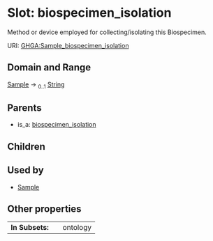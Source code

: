 
# Slot: biospecimen_isolation


Method or device employed for collecting/isolating this Biospecimen.

URI: [GHGA:Sample_biospecimen_isolation](https://w3id.org/GHGA/Sample_biospecimen_isolation)


## Domain and Range

[Sample](Sample.md) &#8594;  <sub>0..1</sub> [String](types/String.md)

## Parents

 *  is_a: [biospecimen_isolation](biospecimen_isolation.md)

## Children


## Used by

 * [Sample](Sample.md)

## Other properties

|  |  |  |
| --- | --- | --- |
| **In Subsets:** | | ontology |

